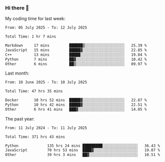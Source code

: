 ### Hi there 👋

My coding time for last week:

<!--START_SECTION:week-->

```txt
From: 05 July 2025 - To: 12 July 2025

Total Time: 1 hr 7 mins

Markdown     17 mins         ██████▒░░░░░░░░░░░░░░░░░░   25.39 %
JavaScript   15 mins         █████▓░░░░░░░░░░░░░░░░░░░   22.85 %
C++          13 mins         █████░░░░░░░░░░░░░░░░░░░░   19.84 %
Python       7 mins          ██▓░░░░░░░░░░░░░░░░░░░░░░   10.42 %
Other        6 mins          ██▒░░░░░░░░░░░░░░░░░░░░░░   09.97 %
```

<!--END_SECTION:week-->

Last month:

<!--START_SECTION:month-->

```txt
From: 10 June 2025 - To: 10 July 2025

Total Time: 47 hrs 35 mins

Docker       10 hrs 52 mins  █████▓░░░░░░░░░░░░░░░░░░░   22.87 %
Python       10 hrs 42 mins  █████▓░░░░░░░░░░░░░░░░░░░   22.51 %
Other        6 hrs 41 mins   ███▓░░░░░░░░░░░░░░░░░░░░░   14.05 %
```

<!--END_SECTION:month-->

The past year:

<!--START_SECTION:year-->

```txt
From: 11 July 2024 - To: 11 July 2025

Total Time: 371 hrs 43 mins

Python             135 hrs 24 mins █████████░░░░░░░░░░░░░░░░   36.43 %
JavaScript         70 hrs 53 mins  ████▓░░░░░░░░░░░░░░░░░░░░   19.07 %
Other              39 hrs 3 mins   ██▓░░░░░░░░░░░░░░░░░░░░░░   10.51 %
```

<!--END_SECTION:year-->

